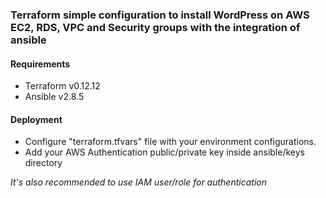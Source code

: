 ### Terraform simple configuration to install WordPress on AWS EC2, RDS, VPC and Security groups with the integration of ansible
#### Requirements
- Terraform v0.12.12
- Ansible v2.8.5
#### Deployment
- Configure "terraform.tfvars" file with your environment configurations.
- Add your AWS Authentication public/private key inside ansible/keys directory

*It's also recommended to use IAM user/role for authentication*

